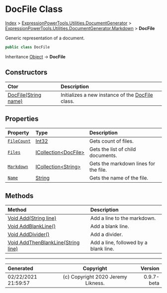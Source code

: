 ﻿# DocFile Class

[Index](../index.md) > [ExpressionPowerTools.Utilities.DocumentGenerator](ExpressionPowerTools.Utilities.DocumentGenerator.a.md) > [ExpressionPowerTools.Utilities.DocumentGenerator.Markdown](ExpressionPowerTools.Utilities.DocumentGenerator.Markdown.n.md) > **DocFile**

Generic representation of a document.

```csharp
public class DocFile
```

Inheritance [Object](https://docs.microsoft.com/dotnet/api/system.object) → **DocFile**

## Constructors

| Ctor | Description |
| :-- | :-- |
| [DocFile(String name)](ExpressionPowerTools.Utilities.DocumentGenerator.Markdown.DocFile.ctor.md#docfilestring-name) | Initializes a new instance of the [DocFile](ExpressionPowerTools.Utilities.DocumentGenerator.Markdown.DocFile.cs.md) class. |
## Properties

| Property | Type | Description |
| :-- | :-- | :-- |
| [`FileCount`](ExpressionPowerTools.Utilities.DocumentGenerator.Markdown.DocFile.FileCount.prop.md) | [Int32](https://docs.microsoft.com/dotnet/api/system.int32) | Gets count of files. |
| [`Files`](ExpressionPowerTools.Utilities.DocumentGenerator.Markdown.DocFile.Files.prop.md) | [ICollection&lt;DocFile>](https://docs.microsoft.com/dotnet/api/system.collections.generic.icollection-1) | Gets the list of child documents. |
| [`Markdown`](ExpressionPowerTools.Utilities.DocumentGenerator.Markdown.DocFile.Markdown.prop.md) | [ICollection&lt;String>](https://docs.microsoft.com/dotnet/api/system.collections.generic.icollection-1) | Gets the markdown lines for the file. |
| [`Name`](ExpressionPowerTools.Utilities.DocumentGenerator.Markdown.DocFile.Name.prop.md) | [String](https://docs.microsoft.com/dotnet/api/system.string) | Gets the name of the file. |

## Methods

| Method | Description |
| :-- | :-- |
| [Void Add(String line)](ExpressionPowerTools.Utilities.DocumentGenerator.Markdown.DocFile.Add.m.md) | Add a line to the markdown. |
| [Void AddBlankLine()](ExpressionPowerTools.Utilities.DocumentGenerator.Markdown.DocFile.AddBlankLine.m.md) | Add a blank line. |
| [Void AddDivider()](ExpressionPowerTools.Utilities.DocumentGenerator.Markdown.DocFile.AddDivider.m.md) | Add a divider. |
| [Void AddThenBlankLine(String line)](ExpressionPowerTools.Utilities.DocumentGenerator.Markdown.DocFile.AddThenBlankLine.m.md) | Add a line, followed by a blank line. |

---

| Generated | Copyright | Version |
| :-- | :-: | --: |
| 02/22/2021 21:59:57 | (c) Copyright 2020 Jeremy Likness. | 0.9.7-beta |
